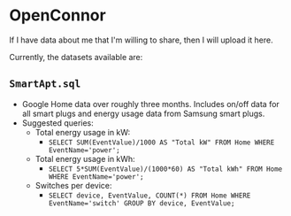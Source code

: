 # OpenConnor

If I have data about me that I'm willing to share, then I will upload it here.

Currently, the datasets available are:

## `SmartApt.sql`
* Google Home data over roughly three months. Includes on/off data for all smart plugs and energy usage data from Samsung smart plugs.
* Suggested queries:
    * Total energy usage in kW:
        * `SELECT SUM(EventValue)/1000 AS "Total kW" FROM Home WHERE EventName='power';` 
    * Total energy usage in kWh:
        * `SELECT 5*SUM(EventValue)/(1000*60) AS "Total kWh" FROM Home WHERE EventName='power';`
    * Switches per device:
        * `SELECT device, EventValue, COUNT(*) FROM Home WHERE EventName='switch' GROUP BY device, EventValue;`
